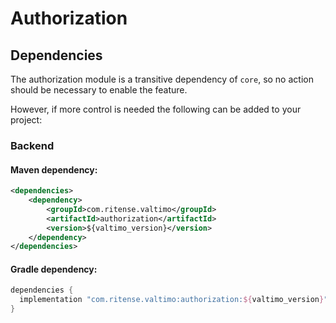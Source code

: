 # Authorization

## Dependencies

The authorization module is a transitive dependency of `core`, so no action should be necessary to enable the feature. 

However, if more control is needed the following can be added to your project:

### Backend

#### Maven dependency:
```xml
<dependencies>
    <dependency>
        <groupId>com.ritense.valtimo</groupId>
        <artifactId>authorization</artifactId>
        <version>${valtimo_version}</version>
    </dependency>
</dependencies>
```

#### Gradle dependency:
```groovy
dependencies {
  implementation "com.ritense.valtimo:authorization:${valtimo_version}"
}
```


